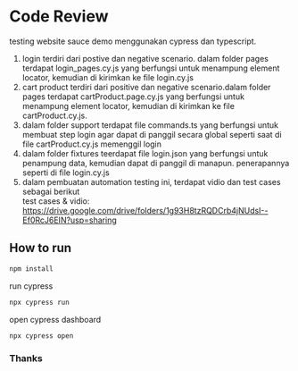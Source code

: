 # Code Review
testing  website sauce demo menggunakan cypress dan typescript.
1. login terdiri dari postive dan negative scenario. dalam folder pages terdapat login_pages.cy.js yang berfungsi untuk menampung element locator, kemudian di kirimkan ke file login.cy.js
2. cart product terdiri dari positive dan negative scenario.dalam folder pages terdapat cartProduct.page.cy.js yang berfungsi untuk menampung element locator, kemudian di kirimkan ke file cartProduct.cy.js.
3. dalam folder support terdapat file commands.ts yang berfungsi untuk membuat step login agar dapat di panggil secara global seperti saat di file cartProduct.cy.js memenggil login
4. dalam folder fixtures teerdapat file login.json yang berfungsi untuk penampung data, kemudian dapat di panggil di manapun. penerapannya seperti di file login.cy.js
5. dalam pembuatan automation testing ini, terdapat vidio dan test cases sebagai berikut <br />
   test cases & vidio: https://drive.google.com/drive/folders/1g93H8tzRQDCrb4jNUdsI--Ef0RcJ6EIN?usp=sharing

## How to run

```bash
npm install
```

run cypress
```bash
npx cypress run
```

open cypress dashboard
```bash
npx cypress open
```

### Thanks

